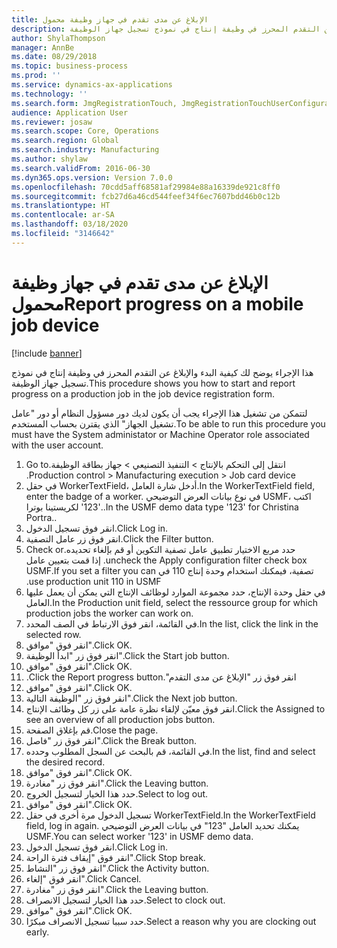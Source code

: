 ```yaml
---
title: الإبلاغ عن مدى تقدم في جهاز وظيفة محمول
description: هذا الإجراء يوضح لك كيفية البدء والإبلاغ عن التقدم المحرز في وظيفة إنتاج في نموذج تسجيل جهاز الوظيفة.
author: ShylaThompson
manager: AnnBe
ms.date: 08/29/2018
ms.topic: business-process
ms.prod: ''
ms.service: dynamics-ax-applications
ms.technology: ''
ms.search.form: JmgRegistrationTouch, JmgRegistrationTouchUserConfiguration, JmgRegistrationTouchStart, JmgRegistrationTouchReportFeedback, JmgRegistrationTouchAssignedJobs, JmgRegistrationTouchBreak, JmgRegistrationTouchLeave, JmgRegistrationTouchIndirectActivity, JmgDialogForm
audience: Application User
ms.reviewer: josaw
ms.search.scope: Core, Operations
ms.search.region: Global
ms.search.industry: Manufacturing
ms.author: shylaw
ms.search.validFrom: 2016-06-30
ms.dyn365.ops.version: Version 7.0.0
ms.openlocfilehash: 70cdd5aff68581af29984e88a16339de921c8ff0
ms.sourcegitcommit: fcb27d6a46cd544feef34f6ec7607bdd46b0c12b
ms.translationtype: HT
ms.contentlocale: ar-SA
ms.lasthandoff: 03/18/2020
ms.locfileid: "3146642"
---
```

# <a name="report-progress-on-a-mobile-job-device"></a><span data-ttu-id="be839-103">الإبلاغ عن مدى تقدم في جهاز وظيفة محمول</span><span class="sxs-lookup"><span data-stu-id="be839-103">Report progress on a mobile job device</span></span>

[!include [banner](../../includes/banner.md)]

<span data-ttu-id="be839-104">هذا الإجراء يوضح لك كيفية البدء والإبلاغ عن التقدم المحرز في وظيفة إنتاج في نموذج تسجيل جهاز الوظيفة.</span><span class="sxs-lookup"><span data-stu-id="be839-104">This procedure shows you how to start and report progress on a production job in the job device registration form.</span></span>



<span data-ttu-id="be839-105">لتتمكن من تشغيل هذا الإجراء يجب أن يكون لديك دور مسؤول النظام أو دور "عامل تشغيل الجهاز" الذي يقترن بحساب المستخدم.</span><span class="sxs-lookup"><span data-stu-id="be839-105">To be able to run this procedure you must have the System administator or Machine Operator role associated with the user account.</span></span>

1. <span data-ttu-id="be839-106">انتقل إلى التحكم بالإنتاج > ‏‫التنفيذ التصنيعي > جهاز بطاقة الوظيفة.</span><span class="sxs-lookup"><span data-stu-id="be839-106">Go to Production control > Manufacturing execution > Job card device.</span></span>
2. <span data-ttu-id="be839-107">في حقل WorkerTextField، أدخل شارة العامل.</span><span class="sxs-lookup"><span data-stu-id="be839-107">In the WorkerTextField field, enter the badge of a worker.</span></span> <span data-ttu-id="be839-108">في نوع بيانات العرض التوضيحي USMF، اكتب '123' لكريستينا بوترا..</span><span class="sxs-lookup"><span data-stu-id="be839-108">In the USMF demo data type '123' for Christina Portra..</span></span>
3. <span data-ttu-id="be839-109">انقر فوق تسجيل الدخول.</span><span class="sxs-lookup"><span data-stu-id="be839-109">Click Log in.</span></span>
4. <span data-ttu-id="be839-110">انقر فوق زر عامل التصفية.</span><span class="sxs-lookup"><span data-stu-id="be839-110">Click the Filter button.</span></span>
5. <span data-ttu-id="be839-111">حدد مربع الاختيار ‏‫تطبيق عامل تصفية التكوين أو قم بإلغاء تحديده.</span><span class="sxs-lookup"><span data-stu-id="be839-111">Check or uncheck the Apply configuration filter check box.</span></span> <span data-ttu-id="be839-112">إذا قمت بتعيين عامل تصفية، فيمكنك استخدام وحدة إنتاج 110 في USMF.</span><span class="sxs-lookup"><span data-stu-id="be839-112">If you set a filter you can use production unit 110 in USMF.</span></span>
6. <span data-ttu-id="be839-113">في حقل وحدة الإنتاج، حدد مجموعة الموارد لوظائف الإنتاج التي يمكن أن يعمل عليها العامل.</span><span class="sxs-lookup"><span data-stu-id="be839-113">In the Production unit field, select the ressource group for which production jobs the worker can work on.</span></span>
7. <span data-ttu-id="be839-114">في القائمة، انقر فوق الارتباط في الصف المحدد.</span><span class="sxs-lookup"><span data-stu-id="be839-114">In the list, click the link in the selected row.</span></span>
8. <span data-ttu-id="be839-115">انقر فوق "موافق".</span><span class="sxs-lookup"><span data-stu-id="be839-115">Click OK.</span></span>
9. <span data-ttu-id="be839-116">انقر فوق زر "ابدأ الوظيفة".</span><span class="sxs-lookup"><span data-stu-id="be839-116">Click the Start job button.</span></span>
10. <span data-ttu-id="be839-117">انقر فوق "موافق".</span><span class="sxs-lookup"><span data-stu-id="be839-117">Click OK.</span></span>
11. <span data-ttu-id="be839-118">انقر فوق زر "‏‫الإبلاغ عن مدى التقدم".</span><span class="sxs-lookup"><span data-stu-id="be839-118">Click the Report progress button.</span></span>
12. <span data-ttu-id="be839-119">انقر فوق "موافق".</span><span class="sxs-lookup"><span data-stu-id="be839-119">Click OK.</span></span>
13. <span data-ttu-id="be839-120">انقر فوق زر "الوظيفة التالية".</span><span class="sxs-lookup"><span data-stu-id="be839-120">Click the Next job button.</span></span>
14. <span data-ttu-id="be839-121">انقر فوق معيّن لإلقاء نظرة عامة على زر كل وظائف الإنتاج.</span><span class="sxs-lookup"><span data-stu-id="be839-121">Click the Assigned to see an overview of all production jobs button.</span></span>
15. <span data-ttu-id="be839-122">قم بإغلاق الصفحة.</span><span class="sxs-lookup"><span data-stu-id="be839-122">Close the page.</span></span>
16. <span data-ttu-id="be839-123">انقر فوق زر "فاصل".</span><span class="sxs-lookup"><span data-stu-id="be839-123">Click the Break button.</span></span>
17. <span data-ttu-id="be839-124">في القائمة، قم بالبحث عن السجل المطلوب وحدده.</span><span class="sxs-lookup"><span data-stu-id="be839-124">In the list, find and select the desired record.</span></span>
18. <span data-ttu-id="be839-125">انقر فوق "موافق".</span><span class="sxs-lookup"><span data-stu-id="be839-125">Click OK.</span></span>
19. <span data-ttu-id="be839-126">انقر فوق زر "مغادرة".</span><span class="sxs-lookup"><span data-stu-id="be839-126">Click the Leaving button.</span></span>
20. <span data-ttu-id="be839-127">حدد هذا الخيار لتسجيل الخروج.</span><span class="sxs-lookup"><span data-stu-id="be839-127">Select to log out.</span></span>
21. <span data-ttu-id="be839-128">انقر فوق "موافق".</span><span class="sxs-lookup"><span data-stu-id="be839-128">Click OK.</span></span>
22. <span data-ttu-id="be839-129">تسجيل الدخول مرة أخرى في حقل WorkerTextField.</span><span class="sxs-lookup"><span data-stu-id="be839-129">In the WorkerTextField field, log in again.</span></span> <span data-ttu-id="be839-130">يمكنك تحديد العامل "123" في بيانات العرض التوضيحي USMF.</span><span class="sxs-lookup"><span data-stu-id="be839-130">You can select worker '123' in USMF demo data.</span></span>
23. <span data-ttu-id="be839-131">انقر فوق تسجيل الدخول.</span><span class="sxs-lookup"><span data-stu-id="be839-131">Click Log in.</span></span>
24. <span data-ttu-id="be839-132">انقر فوق "‏‫إيقاف فترة الراحة‬".</span><span class="sxs-lookup"><span data-stu-id="be839-132">Click Stop break.</span></span>
25. <span data-ttu-id="be839-133">انقر فوق زر "النشاط".</span><span class="sxs-lookup"><span data-stu-id="be839-133">Click the Activity button.</span></span>
26. <span data-ttu-id="be839-134">انقر فوق "إلغاء".</span><span class="sxs-lookup"><span data-stu-id="be839-134">Click Cancel.</span></span>
27. <span data-ttu-id="be839-135">انقر فوق زر "مغادرة".</span><span class="sxs-lookup"><span data-stu-id="be839-135">Click the Leaving button.</span></span>
28. <span data-ttu-id="be839-136">حدد هذا الخيار لتسجيل الانصراف.</span><span class="sxs-lookup"><span data-stu-id="be839-136">Select to clock out.</span></span>
29. <span data-ttu-id="be839-137">انقر فوق "موافق".</span><span class="sxs-lookup"><span data-stu-id="be839-137">Click OK.</span></span>
30. <span data-ttu-id="be839-138">حدد سببا تسجيل الانصراف مبكرًا.</span><span class="sxs-lookup"><span data-stu-id="be839-138">Select a reason why you are clocking out early.</span></span>

